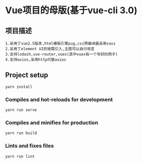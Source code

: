 # Vue项目的母版(基于vue-cli 3.0)

## 项目描述
```
1.采用了vue2.5版本,html模板引擎pug,css预编译器采用sass
2.采用了element UI的按需引入,主题可以自行改变
3.支持lodash,vue-router,vuex(其中vuex有一个写好的例子)
4.支持axios,采用http代替axios
```
## Project setup
```
yarn install
```

### Compiles and hot-reloads for development
```
yarn run serve
```

### Compiles and minifies for production
```
yarn run build
```

### Lints and fixes files
```
yarn run lint
```
